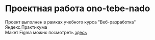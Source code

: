 # Проектная работа ono-tebe-nado
Проект выполнен в рамках учебного курса "Веб-разработка" Яндекс.Практикума<br>
Макет Figma можно посмотреть <a href = "https://www.figma.com/design/8KwhMpv8qnDocX4NVFQBpn/%D0%9E%D0%BD%D0%BE-%D1%82%D0%B5%D0%B1%D0%B5-%D0%BD%D0%B0%D0%B4%D0%BE?node-id=0-1&t=v0uqkiDCKRBGSPec-0">здесь</a> <br>
